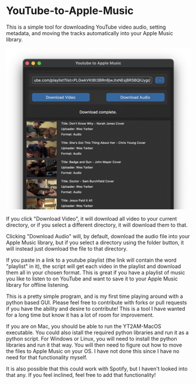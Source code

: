 # YouTube-to-Apple-Music
This is a simple tool for downloading YouTube video audio, setting metadata, and moving the tracks automatically into your Apple Music library.

![alt text](https://github.com/WesYarber/YouTube-to-Apple-Music/blob/master/example%20images/playlist%20download.png)

If you click "Download Video", it will download all video to your current directory, or if you select a different directory, it will download them to that.

Clicking "Download Audio" will, by default, download the audio file into your Apple Music library, but if you select a directory using the folder button,
it will instead just download the file to that directory.

If you paste in a link to a youtube playlist (the link will contain the word "playlist" in it), the script will get each video in the playlist and download them
all in your chosen format. This is great if you have a playlist of music you like to listen to on YouTube and want to save it to your Apple Music library for
offline listening.

This is a pretty simple program, and is my first time playing around with a python based GUI. Please feel free to contribute with forks or pull requests if you
have the ability and desire to contribute! This is a tool I have wanted for a long time but know it has a lot of room for improvement.

If you are on Mac, you should be able to run the YT2AM-MacOS executable. You could also istall the required python libraries and run it as a python script.
For Windows or Linux, you will need to install the python libraries and run it that way. You will then need to figure out how to move the files to Apple Music
on your OS. I have not done this since I have no need for that functionality myself. 

It is also possible that this could work with Spotify, but I haven't looked into that any. If you feel inclined, feel free to add that functionality!
